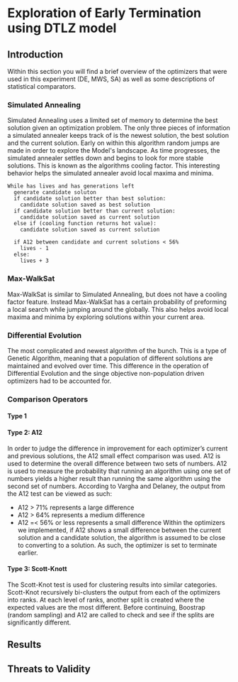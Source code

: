 # Exploration of Early Termination using DTLZ model

## Introduction
Within this section you will find a brief overview of the optimizers that were used in this experiment (DE, MWS, SA) as well as some descriptions of statistical comparators.

### Simulated Annealing
Simulated Annealing uses a limited set of memory to determine the best solution given an optimization problem. The only three pieces of information a simulated annealer keeps track of is the newest solution, the best solution and the current solution. Early on within this algorithm random jumps are made in order to explore the Model's landscape. As time progresses, the simulated annealer settles down and begins to look for more stable solutions. This is known as the algorithms cooling factor. This interesting behavior helps the simulated annealer avoid local maxima and minima.
``` 
While has lives and has generations left
  generate candidate soluton
  if candidate solution better than best solution:
    candidate solution saved as best solution
  if candidate solution better than current solution:
    candidate solution saved as current solution
  else if (cooling function returns hot value):
    candidate solution saved as current solution

  if A12 between candidate and current solutions < 56%
    lives - 1
  else:
    lives + 3
```

### Max-WalkSat
Max-WalkSat is similar to Simulated Annealing, but does not have a cooling factor feature. Instead Max-WalkSat has a certain probability of preforming a local search while jumping around the globally. This also helps avoid local maxima and minima by exploring solutions within your current area.

### Differential Evolution
The most complicated and newest algorithm of the bunch. This is a type of Genetic Algorithm, meaning that a population of different solutions are maintained and evolved over time. This difference in the operation of Differential Evolution and the singe objective non-population driven optimizers had to be accounted for.

### Comparison Operators
#### Type 1
#### Type 2: A12
In order to judge the difference in improvement for each optimizer’s current and previous solutions, the A12 small effect comparison was used. A12 is used to determine the overall difference between two sets of numbers. A12 is used to measure the probability that running an algorithm using one set of numbers yields a higher result than running the same algorithm using the second set of numbers. According to Vargha and Delaney, the output from the A12 test can be viewed as such:
-	A12 > 71% represents a large difference
-	A12 > 64% represents a medium difference
-	A12 =< 56% or less represents a small difference
Within the optimizers we implemented, if A12 shows a small difference between the current solution and a candidate solution, the algorithm is assumed to be close to converting to a solution. As such, the optimizer is set to terminate earlier.
#### Type 3: Scott-Knott
The Scott-Knot test is used for clustering results into similar categories. Scott-Knot recursively bi-clusters the output from each of the optimizers into ranks. At each level of ranks, another split is created where the expected values are the most different. Before continuing, Boostrap (random sampling) and A12 are called to check and see if the splits are significantly different.

## Results

## Threats to Validity


